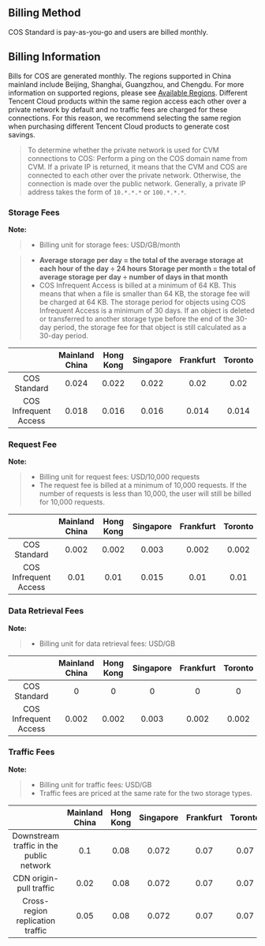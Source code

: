 ## Billing Method
COS Standard is pay-as-you-go and users are billed monthly.

## Billing Information
Bills for COS are generated monthly. The regions supported in China mainland include Beijing, Shanghai, Guangzhou, and Chengdu. For more information on supported regions, please see [Available Regions](/doc/product/436/6224).
Different Tencent Cloud products within the same region access each other over a private network by default and no traffic fees are charged for these connections. For this reason, we recommend selecting the same region when purchasing different Tencent Cloud products to generate cost savings.
> To determine whether the private network is used for CVM connections to COS:
> Perform a ping on the COS domain name from CVM. If a private IP is returned, it means that the CVM and COS are connected to each other over the private network. Otherwise, the connection is made over the public network.
> Generally, a private IP address takes the form of `10.*.*.*` or `100.*.*.*`.

### Storage Fees
**Note:** 

> - Billing unit for storage fees: USD/GB/month

> - **Average storage per day = the total of the average storage at each hour of the day ÷ 24 hours**
>    **Storage per month = the total of average storage per day ÷ number of days in that month** 
> - COS Infrequent Access is billed at a minimum of 64 KB. This means that when a file is smaller than 64 KB, the storage fee will be charged at 64 KB.
>   The storage period for objects using COS Infrequent Access is a minimum of 30 days. If an object is deleted or transferred to another storage type before the end of the 30-day period, the storage fee for that object is still calculated as a 30-day period.

|     | Mainland China | Hong Kong | Singapore | Frankfurt | Toronto | Mumbai |Seoul | Silicon Valley | Virginia | Bangkok | Moscow | Tokyo |
| :--------: | :-----------: | :-------: | :-------: | :-------: | :-----: | ------ | ------ | ------ | ------ | ------ | ------ |-- |
|     COS Standard      |     0.024      |   0.022   |   0.022   |   0.02    |  0.02   | 0.024 |0.024|0.024|0.02|0.024|0.024|0.0200|
| COS Infrequent Access |     0.018      |   0.016   |   0.016   |   0.014   |  0.014  | 0.018 |0.018|0.018|0.014|0.018|0.018|0.0140|

### Request Fee
**Note:**

> - Billing unit for request fees: USD/10,000 requests
> - The request fee is billed at a minimum of 10,000 requests. If the number of requests is less than 10,000, the user will still be billed for 10,000 requests. 

|      | Mainland China | Hong Kong | Singapore | Frankfurt | Toronto | Mumbai |Seoul | Silicon Valley | Virginia | Bangkok | Moscow |Tokyo |
| :-----: | :------------: | :-------: | :-------: | :-------: | :-----: | ------- | ------- | ------- | ------- | ------ | ------ |-- |
|     COS Standard      |     0.002      |   0.002   |   0.003   |   0.002   |  0.002  |0.003|0.002|0.002|0.002|0.002|0.002|0.0020|
| COS Infrequent Access |      0.01      |   0.01    |   0.015   |   0.01    |  0.01   |0.015|0.01|0.01|0.01|0.01|0.01|0.0100|

### Data Retrieval Fees
**Note:** 
> - Billing unit for data retrieval fees: USD/GB

|     | Mainland China | Hong Kong | Singapore | Frankfurt | Toronto | Mumbai |Seoul | Silicon Valley | Virginia | Bangkok | Moscow |Tokyo |
| :------: | :------------: | :-------: | :-------: | :-------: | :-----: | ------- | ------- | ------ | ------ | ----- | ----- |-- |
|     COS Standard      |       0        |     0     |     0     |     0     |    0    |0|0|0|0|0|0|0|
| COS Infrequent Access |     0.002      |   0.002   |   0.003   |   0.002   |  0.002  |0.003|0.002|0.002|0.002|0.003|0.002|0.0020|

### Traffic Fees
**Note:** 
> - Billing unit for traffic fees: USD/GB
> - Traffic fees are priced at the same rate for the two storage types.

|        | Mainland China | Hong Kong | Singapore | Frankfurt | Toronto | Mumbai |Seoul | Silicon Valley | Virginia | Bangkok | Moscow |Tokyo |
| :---------: | :------------: | :-------: | :-------: | :-------: | :-----: | ------- | ----- | ------- | ----- | ------ | ------ |- |
| Downstream traffic in the public network |      0.1       |   0.08    |   0.072   |   0.07    |  0.07   |0.1|0.12|0.07|0.07|0.12|0.07|0.0700|
| CDN origin-pull traffic  |      0.02      |   0.08    |   0.072   |   0.07    |  0.07   |0.1|0.12|0.07|0.07|0.12|0.07|0.0700|
|  Cross-region replication traffic     |      0.05      |   0.08    |   0.072   |   0.07    |  0.07   |0.1|0.12|0.07|0.07|0.12|0.07|0.0700|
